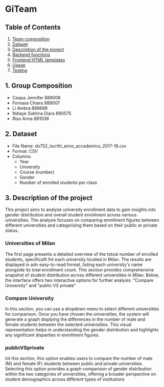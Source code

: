 # GiTeam

## Table of Contents 

1. [Team composition](#1-team-composition)
2. [Dataset](#2-dataset)
3. [Description of the project](#3-description-of-the-project)
4. [Backend functions](#4-backend-functions)
5. [Frontend HTML templates](#5-frontend-html-templates)
6. [Usage](#6-usage)
7. [Testing](#7-testing)


## 1. Group Composition

- Ceapa Jennifer 889006
- Fornasa Chiara 889007
- Li Ambra 888688
- Ndiaye Sokhna Diara 890575
- Riso Anna 891038


## 2. Dataset

- File Name: ds752_iscritti_anno_accademico_2017-18.csv
- Format: CSV
- Columns:
     -  Year
     -  University
     -  Course (number)
     -  Gender
     -  Number of enrolled students per class 


## 3. Description of the project 

This project aims to analyze university enrollment data to gain insights into gender distribution and overall student enrollment across various universities. The analysis focuses on comparing enrollment figures between different universities and categorizing them based on their public or private status.

### **Universities of Milan** 

The first page presents a detailed overview of the totoal number of enrolled students, specificallt fot each university located in Milan. The results are displayed in adn easy-to-read format, listing each university's name alongside its total enrollment count. This section provides comprehensive snapshot of student distribution across different universities in Milan. Below, the interface offers two interactive options for further analysis: "Compare University" and "public VS private"

### **Compare University**

In this section, you can use a dropdown menu to select different universities for comparison. Once you have chosen the universities, the system will generate a graph displying the differences in the number of male and female students between the selected univerisities. This visual representation helps in understanding the gender distribution and highlights any significant disparties in enrollment figures.

### **publicVSprivate**

Int this section, this option enables users to compare the number of male (M) and female (F) students between public and private universities. Selecting this option provides a graph comparison of gender distribution within the two categories of universities, offering a broader perspective on student demographics across different types of institutions